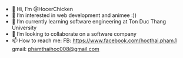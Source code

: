 - 👋 Hi, I’m @HocerChicken
- 👀 I’m interested in web development and animee :))
- 🌱 I’m currently learning software engineering at Ton Duc Thang University
- 💞️ I’m looking to collaborate on a software company
- 📫 How to reach me:
FB: https://www.facebook.com/hocthai.pham.1
gmail: phamthaihoc008@gmail.com

<!---
HocerChicken/HocerChicken is a ✨ special ✨ repository because its `README.md` (this file) appears on your GitHub profile.
You can click the Preview link to take a look at your changes.
--->
